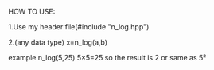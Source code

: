 HOW TO USE:

1.Use my header file(#include "n_log.hpp")

2.(any data type) x=n_log(a,b)

example n_log(5,25) 5×5=25 so the result is 2 or same as 5²
